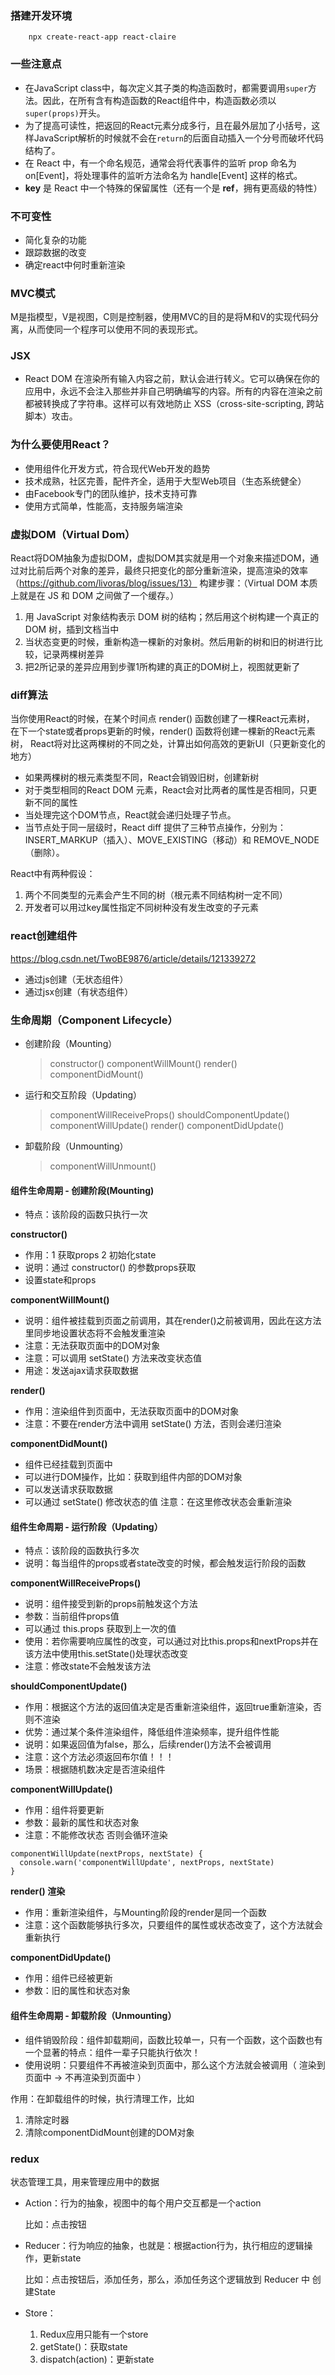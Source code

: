 
### 搭建开发环境
```
    npx create-react-app react-claire
```

### 一些注意点
+ 在JavaScript class中，每次定义其子类的构造函数时，都需要调用```super```方法。因此，在所有含有构造函数的React组件中，构造函数必须以```super(props)```开头。
+ 为了提高可读性，把返回的React元素分成多行，且在最外层加了小括号，这样JavaScript解析的时候就不会在```return```的后面自动插入一个分号而破坏代码结构了。
+ 在 React 中，有一个命名规范，通常会将代表事件的监听 prop 命名为 on[Event]，将处理事件的监听方法命名为 handle[Event] 这样的格式。
+ **key** 是 React 中一个特殊的保留属性（还有一个是 **ref**，拥有更高级的特性）

### 不可变性
+ 简化复杂的功能
+ 跟踪数据的改变
+ 确定react中何时重新渲染

### MVC模式
M是指模型，V是视图，C则是控制器，使用MVC的目的是将M和V的实现代码分离，从而使同一个程序可以使用不同的表现形式。

### JSX
+ React DOM 在渲染所有输入内容之前，默认会进行转义。它可以确保在你的应用中，永远不会注入那些并非自己明确编写的内容。所有的内容在渲染之前都被转换成了字符串。这样可以有效地防止 XSS（cross-site-scripting, 跨站脚本）攻击。

### 为什么要使用React？
+ 使用组件化开发方式，符合现代Web开发的趋势
+ 技术成熟，社区完善，配件齐全，适用于大型Web项目（生态系统健全）
+ 由Facebook专门的团队维护，技术支持可靠
+ 使用方式简单，性能高，支持服务端渲染

### 虚拟DOM（Virtual Dom）
React将DOM抽象为虚拟DOM，虚拟DOM其实就是用一个对象来描述DOM，通过对比前后两个对象的差异，最终只把变化的部分重新渲染，提高渲染的效率
（https://github.com/livoras/blog/issues/13）
构建步骤：（Virtual DOM 本质上就是在 JS 和 DOM 之间做了一个缓存。）
1. 用 JavaScript 对象结构表示 DOM 树的结构；然后用这个树构建一个真正的 DOM 树，插到文档当中
2. 当状态变更的时候，重新构造一棵新的对象树。然后用新的树和旧的树进行比较，记录两棵树差异
3. 把2所记录的差异应用到步骤1所构建的真正的DOM树上，视图就更新了

### diff算法
当你使用React的时候，在某个时间点 render() 函数创建了一棵React元素树，
在下一个state或者props更新的时候，render() 函数将创建一棵新的React元素树，
React将对比这两棵树的不同之处，计算出如何高效的更新UI（只更新变化的地方）

+ 如果两棵树的根元素类型不同，React会销毁旧树，创建新树
+ 对于类型相同的React DOM 元素，React会对比两者的属性是否相同，只更新不同的属性
+ 当处理完这个DOM节点，React就会递归处理子节点。
+ 当节点处于同一层级时，React diff 提供了三种节点操作，分别为：INSERT_MARKUP（插入）、MOVE_EXISTING（移动）和 REMOVE_NODE（删除）。

React中有两种假设：
1. 两个不同类型的元素会产生不同的树（根元素不同结构树一定不同）
2. 开发者可以用过key属性指定不同树种没有发生改变的子元素

### react创建组件
https://blog.csdn.net/TwoBE9876/article/details/121339272
+ 通过js创建（无状态组件）
+ 通过jsx创建（有状态组件）

### 生命周期（Component Lifecycle）
+ 创建阶段（Mounting）
    >constructor()
    >componentWillMount()
    >render()
    >componentDidMount()
+ 运行和交互阶段（Updating）
    >componentWillReceiveProps()
    >shouldComponentUpdate()
    >componentWillUpdate()
    >render()
    >componentDidUpdate()
+ 卸载阶段（Unmounting）
    >componentWillUnmount()

#### 组件生命周期 - 创建阶段(Mounting)
+ 特点：该阶段的函数只执行一次

**constructor()**
+ 作用：1 获取props 2 初始化state
+ 说明：通过 constructor() 的参数props获取
+ 设置state和props

**componentWillMount()**
+ 说明：组件被挂载到页面之前调用，其在render()之前被调用，因此在这方法里同步地设置状态将不会触发重渲染
+ 注意：无法获取页面中的DOM对象
+ 注意：可以调用 setState() 方法来改变状态值
+ 用途：发送ajax请求获取数据

**render()**
+ 作用：渲染组件到页面中，无法获取页面中的DOM对象
+ 注意：不要在render方法中调用 setState() 方法，否则会递归渲染

**componentDidMount()**
+ 组件已经挂载到页面中
+ 可以进行DOM操作，比如：获取到组件内部的DOM对象
+ 可以发送请求获取数据
+ 可以通过 setState() 修改状态的值
注意：在这里修改状态会重新渲染

#### 组件生命周期 - 运行阶段（Updating）
+ 特点：该阶段的函数执行多次
+ 说明：每当组件的props或者state改变的时候，都会触发运行阶段的函数

**componentWillReceiveProps()**
+ 说明：组件接受到新的props前触发这个方法
+ 参数：当前组件props值
+ 可以通过 this.props 获取到上一次的值
+ 使用：若你需要响应属性的改变，可以通过对比this.props和nextProps并在该方法中使用this.setState()处理状态改变
+ 注意：修改state不会触发该方法

**shouldComponentUpdate()**
+ 作用：根据这个方法的返回值决定是否重新渲染组件，返回true重新渲染，否则不渲染
+ 优势：通过某个条件渲染组件，降低组件渲染频率，提升组件性能
+ 说明：如果返回值为false，那么，后续render()方法不会被调用
+ 注意：这个方法必须返回布尔值！！！
+ 场景：根据随机数决定是否渲染组件

**componentWillUpdate()**
+ 作用：组件将要更新
+ 参数：最新的属性和状态对象
+ 注意：不能修改状态 否则会循环渲染
```
componentWillUpdate(nextProps, nextState) {
  console.warn('componentWillUpdate', nextProps, nextState)
}
```

**render() 渲染**
+ 作用：重新渲染组件，与Mounting阶段的render是同一个函数
+ 注意：这个函数能够执行多次，只要组件的属性或状态改变了，这个方法就会重新执行

**componentDidUpdate()**
+ 作用：组件已经被更新
+ 参数：旧的属性和状态对象

#### 组件生命周期 - 卸载阶段（Unmounting）
+ 组件销毁阶段：组件卸载期间，函数比较单一，只有一个函数，这个函数也有一个显著的特点：组件一辈子只能执行依次！
+ 使用说明：只要组件不再被渲染到页面中，那么这个方法就会被调用（ 渲染到页面中 -> 不再渲染到页面中 ）

作用：在卸载组件的时候，执行清理工作，比如
1. 清除定时器
2. 清除componentDidMount创建的DOM对象

### redux
状态管理工具，用来管理应用中的数据

+ Action：行为的抽象，视图中的每个用户交互都是一个action

    比如：点击按钮
+ Reducer：行为响应的抽象，也就是：根据action行为，执行相应的逻辑操作，更新state

    比如：点击按钮后，添加任务，那么，添加任务这个逻辑放到 Reducer 中
    创建State
+ Store：
    1. Redux应用只能有一个store
    2. getState()：获取state
    3. dispatch(action)：更新state